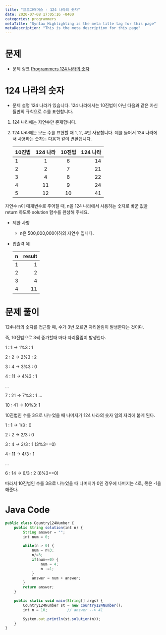 ```yaml
---
title: "프로그래머스 - 124 나라의 숫자"
date: 2020-07-08 17:05:16 -0400
categories: programmers
metaTitle: "Syntax Highlighting is the meta title tag for this page"
metaDescription: "This is the meta description for this page"
---
```


# 문제
- 문제 링크
  [Programmers 124 나라의 숫자](https://programmers.co.kr/learn/courses/30/lessons/12899)

# 124 나라의 숫자
- 문제 설명
  124 나라가 있습니다. 124 나라에서는 10진법이 아닌 다음과 같은 자신들만의 규칙으로 수를 표현합니다.
1. 124 나라에는 자연수만 존재합니다.
1. 124 나라에는 모든 수를 표현할 때 1, 2, 4만 사용합니다.
   예를 들어서 124 나라에서 사용하는 숫자는 다음과 같이 변환됩니다.

   10진법 | 124 나라 |	10진법 | 124 나라
   ---|:---:|:---:|---:
   1 |	1 | 6 | 14
   2 |	2 | 7 | 21
   3 |	4 | 8 | 22
   4 | 11 | 9 | 24
   5 |	12 | 10 | 41

자연수 n이 매개변수로 주어질 때, n을 124 나라에서 사용하는 숫자로 바꾼 값을 return 하도록 solution 함수를 완성해 주세요.

- 제한 사항
  - n은 500,000,000이하의 자연수 입니다.

- 입출력 예

  n |	result
  ---|---:
  1 |	1
  2 |	2
  3 |	4
  4 |	11

# 문제 풀이
124나라의 숫자를 접근할 때, 수가 3번 오르면 자리올림이 발생한다는 것이다.

즉, 10진법으로 3씩 증가할때 마다 자리올림이 발생한다.

1 : 1   -> 1%3 : 1

2 : 2   -> 2%3 : 2

3 : 4   -> 3%3 : 0

4 : 11  -> 4%3 : 1

...

7 : 21  -> 7%3 : 1
...

10 : 41 -> 10%3: 1

10진법인 수를 3으로 나누었을 때 나머지가 124 나라의 숫자 일의 자리에 붙게 된다.

1 : 1  -> 1/3 : 0

2 : 2  -> 2/3 : 0

3 : 4  -> 3/3 : 1   (3%3==0)

4 : 11 -> 4/3 : 1

...

6 : 14 -> 6/3 : 2   (6%3==0)

따라서 10진법인 수를 3으로 나누었을 때 나머지가 0인 경우에 나머지는 4로, 몫은 -1을 해준다.

# Java Code
``` javascript
public class Country124Number {
	public String solution(int n) {
		String answer = "";
		int num = 0;

		while(n > 0) {
			num = n%3;
			n/=3;
			if(num==0) {
				num = 4;
				n -=1;
			}
			answer = num + answer;
		}
		return answer;
	}

	public static void main(String[] args) {
		Country124Number st = new Country124Number();
		int n = 10;			// answer --> 41

		System.out.println(st.solution(n));
	}
}
```
